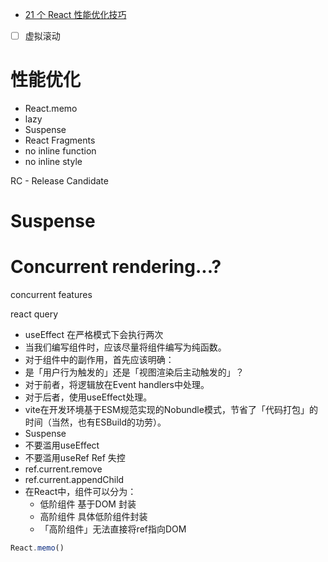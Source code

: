 - [21 个 React 性能优化技巧](https://www.infoq.cn/article/kve8xtrs-upphptq5luz)
- [ ] 虚拟滚动
# 性能优化
- React.memo
- lazy
- Suspense
- React Fragments
- no inline function
- no inline style

RC - Release Candidate

# Suspense

# Concurrent rendering...?

concurrent features

react query
* useEffect 在严格模式下会执行两次
* 当我们编写组件时，应该尽量将组件编写为纯函数。
* 对于组件中的副作用，首先应该明确：
* 是「用户行为触发的」还是「视图渲染后主动触发的」？
* 对于前者，将逻辑放在Event handlers中处理。
* 对于后者，使用useEffect处理。
* vite在开发环境基于ESM规范实现的Nobundle模式，节省了「代码打包」的时间（当然，也有ESBuild的功劳）。
* Suspense
* 不要滥用useEffect
* 不要滥用useRef Ref 失控
* ref.current.remove
* ref.current.appendChild
* 在React中，组件可以分为：
    * 低阶组件 基于DOM 封装
    * 高阶组件 具体低阶组件封装
    * 「高阶组件」无法直接将ref指向DOM

```ts
React.memo()
```
